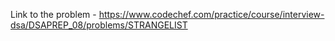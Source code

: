 Link to the problem - https://www.codechef.com/practice/course/interview-dsa/DSAPREP_08/problems/STRANGELIST
